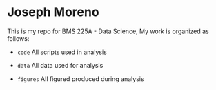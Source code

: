 # Joseph Moreno
 
This is my repo for BMS 225A - Data Science, My work is organized as follows:

- `code` All scripts used in analysis

- `data` All data used for analysis

- `figures` All figured produced during analysis 